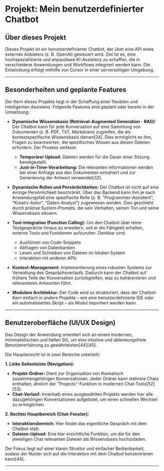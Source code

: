 # Projekt: Mein benutzerdefinierter Chatbot

## Über dieses Projekt

Dieses Projekt ist ein benutzerdefinierter Chatbot, der über eine API eines externen Anbieters (z. B. OpenAI) gesteuert wird. Ziel ist es, eine hochspezialisierte und anpassbare KI-Assistenz zu schaffen, die in verschiedene Anwendungen und Workflows integriert werden kann. Die Entwicklung erfolgt mithilfe von Cursor in einer serverseitigen Umgebung.

---

## Besonderheiten und geplante Features

Der Kern dieses Projekts liegt in der Schaffung einer flexiblen und intelligenten Assistenz. Folgende Features sind geplant oder bereits in der Umsetzung:

*   **Dynamische Wissensbasis (Retrieval-Augmented Generation - RAG):** Der Chatbot kann für jede Konversation auf eine Sammlung von Dokumenten (z. B. PDF, TXT, Markdown) zugreifen, die als kontextspezifische Wissensbasis dienen[24]. Dies ermöglicht es ihm, Fragen zu beantworten, die spezifisches Wissen aus diesen Dateien erfordern. Der Prozess umfasst:
    *   **Temporärer Upload:** Dateien werden für die Dauer einer Sitzung bereitgestellt.
    *   **Just-in-Time-Verarbeitung:** Die relevanten Informationen werden bei einer Anfrage aus den Dokumenten extrahiert und zur Generierung der Antwort verwendet[32].

*   **Dynamische Rollen und Persönlichkeiten:** Der Chatbot ist nicht auf eine einzige Persönlichkeit beschränkt. Über das Backend kann ihm je nach Anwendungsfall eine spezifische Rolle (z. B. "Programmier-Assistent", "Kreativ-Autor", "Daten-Analyst") zugewiesen werden. Dies geschieht durch präzise System-Prompts, die sein Verhalten, seinen Ton und seine Wissensbasis steuern.

*   **Tool-Integration (Function Calling):** Um den Chatbot über reine Textgespräche hinaus zu erweitern, soll er die Fähigkeit erhalten, externe Tools und Funktionen aufzurufen. Denkbar sind:
    *   Ausführen von Code-Snippets
    *   Abfragen von Datenbanken
    *   Lesen und Schreiben von Dateien im lokalen System
    *   Interaktion mit anderen APIs

*   **Kontext-Management:** Implementierung eines robusten Systems zur Verwaltung des Gesprächsverlaufs. Dadurch kann der Chatbot auf frühere Teile der Konversation zurückgreifen, was zu kohärenteren und relevanteren Antworten führt.

*   **Modulare Architektur:** Der Code wird so strukturiert, dass der Chatbot-Kern einfach in andere Projekte – wie eine benutzerdefinierte IDE oder ein automatisiertes Skript – als Modul importiert werden kann.

---

## Benutzeroberfläche (UI/UX Design)

Das Design der Anwendung orientiert sich an einem modernen, minimalistischen und hellen Stil, um eine intuitive und ablenkungsfreie Benutzererfahrung zu gewährleisten[44][45].

Die Hauptansicht ist in zwei Bereiche unterteilt:

**1. Linke Seitenleiste (Navigation):**
*   **Projekt-Ordner:** Dient zur Organisation von thematisch zusammengehörigen Konversationen. Jeder Ordner kann mehrere Chats enthalten, ähnlich der "Projects"-Funktion in modernen Chat-Tools[52][53].
*   **Chat-Verlauf:** Innerhalb eines ausgewählten Projekts werden hier alle dazugehörigen Konversationen aufgelistet, um einen schnellen Wechsel zu ermöglichen.

**2. Rechter Hauptbereich (Chat-Fenster):**
*   **Interaktionsbereich:** Hier findet das eigentliche Gespräch mit dem Chatbot statt.
*   **Dateien-Upload:** Eine klar ersichtliche Funktion, um die für den jeweiligen Chat relevanten Dateien als Wissensbasis hochzuladen.

Der Fokus liegt auf einer klaren Struktur und einfacher Bedienbarkeit, sodass der Nutzer sich auf die Interaktion mit dem Chatbot konzentrieren kann[44].

---
